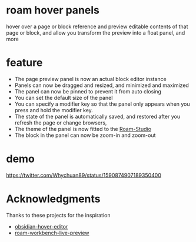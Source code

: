 # roam hover panels

hover over a page or block reference and preview editable contents of that page or block, and allow you transform the preview into a float panel, and more


# feature

- The page preview panel is now an actual block editor instance
- Panels can now be dragged and resized, and minimized and maximized
- The panel can now be pinned to prevent it from auto closing
- You can set the default size of the panel
- You can specify a modifier key so that the panel only appears when you press and hold the modifier key.
- The state of the panel is automatically saved, and restored after you refresh the page or change browsers, 
- The theme of the panel is now fitted to the  [Roam-Studio](https://github.com/rcvd/RoamStudio)
- The block in the panel can now be zoom-in and zoom-out

# demo

https://twitter.com/Whychuan89/status/1590874907189350400

# Acknowledgments

Thanks to these projects for the inspiration

- [obsidian-hover-editor](https://github.com/nothingislost/obsidian-hover-editor)
- [roam-workbench-live-preview](https://roamjs.com/extensions/workbench/live_preview)


